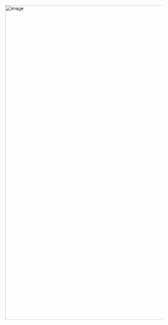 <img width="1919" height="1009" alt="image" src="https://github.com/user-attachments/assets/f5d25988-d8ca-4eb1-9897-70b0ebf7eef0" />

